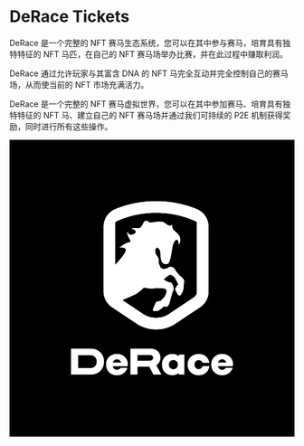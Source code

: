 # DeRace Tickets

DeRace 是一个完整的 NFT 赛马生态系统，您可以在其中参与赛马，培育具有独特特征的 NFT 马匹，在自己的 NFT 赛马场举办比赛，并在此过程中赚取利润。

DeRace 通过允许玩家与其富含 DNA 的 NFT 马完全互动并完全控制自己的赛马场，从而使当前的 NFT 市场充满活力。

DeRace 是一个完整的 NFT 赛马虚拟世界，您可以在其中参加赛马、培育具有独特特征的 NFT 马、建立自己的 NFT 赛马场并通过我们可持续的 P2E 机制获得奖励，同时进行所有这些操作。

![nft](unnamed.png)
